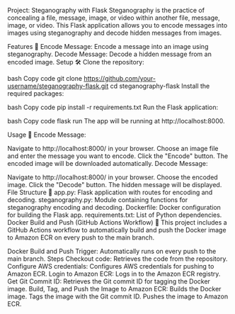 Project: Steganography with Flask
Steganography is the practice of concealing a file, message, image, or video within another file, message, image, or video. This Flask application allows you to encode messages into images using steganography and decode hidden messages from images.

Features 🚀
Encode Message: Encode a message into an image using steganography.
Decode Message: Decode a hidden message from an encoded image.
Setup 🛠️
Clone the repository:

bash
Copy code
git clone https://github.com/your-username/steganography-flask.git
cd steganography-flask
Install the required packages:

bash
Copy code
pip install -r requirements.txt
Run the Flask application:

bash
Copy code
flask run
The app will be running at http://localhost:8000.

Usage 📝
Encode Message:

Navigate to http://localhost:8000/ in your browser.
Choose an image file and enter the message you want to encode.
Click the "Encode" button.
The encoded image will be downloaded automatically.
Decode Message:

Navigate to http://localhost:8000/ in your browser.
Choose the encoded image.
Click the "Decode" button.
The hidden message will be displayed.
File Structure 📁
app.py: Flask application with routes for encoding and decoding.
steganography.py: Module containing functions for steganography encoding and decoding.
Dockerfile: Docker configuration for building the Flask app.
requirements.txt: List of Python dependencies.
Docker Build and Push (GitHub Actions Workflow) 🐳
This project includes a GitHub Actions workflow to automatically build and push the Docker image to Amazon ECR on every push to the main branch.

Docker Build and Push
Trigger: Automatically runs on every push to the main branch.
Steps
Checkout code: Retrieves the code from the repository.
Configure AWS credentials: Configures AWS credentials for pushing to Amazon ECR.
Login to Amazon ECR: Logs in to the Amazon ECR registry.
Get Git Commit ID: Retrieves the Git commit ID for tagging the Docker image.
Build, Tag, and Push the Image to Amazon ECR:
Builds the Docker image.
Tags the image with the Git commit ID.
Pushes the image to Amazon ECR.
